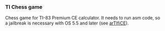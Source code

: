 ### TI Chess game

Chess game for TI-83 Premium CE calculator. It needs to run asm code, so a jailbreak is necessary with OS 5.5 and later (see [arTIfiCE](https://github.com/YvanTT/arTIfiCE)).
